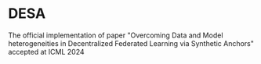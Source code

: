 # DESA
The official implementation of paper "Overcoming Data and Model heterogeneities in Decentralized Federated Learning via Synthetic Anchors" accepted at ICML 2024
